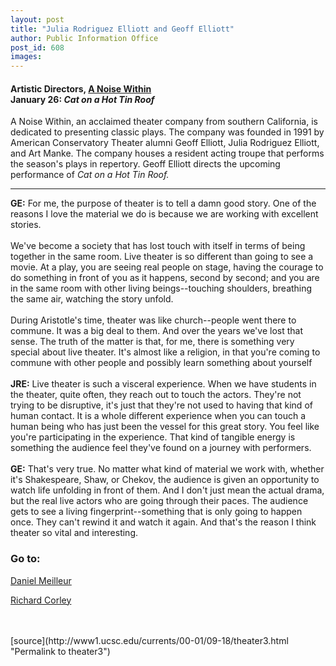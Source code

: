 ```yaml
---
layout: post
title: "Julia Rodriguez Elliott and Geoff Elliott"
author: Public Information Office
post_id: 608
images:
---
```


<h4>
  Artistic Directors, <a href="http://www.anoisewithin.org/">A Noise Within</a><br>
  January 26: <i>Cat on a Hot Tin Roof</i>
</h4>
<p>
  A Noise Within, an acclaimed theater company from southern California, is dedicated to presenting classic plays. The company was founded in 1991 by American Conservatory Theater alumni Geoff Elliott, Julia Rodriguez Elliott, and Art Manke. The company houses a resident acting troupe that performs the season's plays in repertory. Geoff Elliott directs the upcoming performance of <i>Cat on a Hot Tin Roof.</i>
</p>
<hr>
<p>
  <b>GE:</b> For me, the purpose of theater is to tell a damn good story. One of the reasons I love the material we do is because we are working with excellent stories.<br>
  <br>
  We've become a society that has lost touch with itself in terms of being together in the same room. Live theater is so different than going to see a movie. At a play, you are seeing real people on stage, having the courage to do something in front of you as it happens, second by second; and you are in the same room with other living beings--touching shoulders, breathing the same air, watching the story unfold.<br>
  <br>
  During Aristotle's time, theater was like church--people went there to commune. It was a big deal to them. And over the years we've lost that sense. The truth of the matter is that, for me, there is something very special about live theater. It's almost like a religion, in that you're coming to commune with other people and possibly learn something about yourself<br>
  <br>
  <b>JRE:</b> Live theater is such a visceral experience. When we have students in the theater, quite often, they reach out to touch the actors. They're not trying to be disruptive, it's just that they're not used to having that kind of human contact. It is a whole different experience when you can touch a human being who has just been the vessel for this great story. You feel like you're participating in the experience. That kind of tangible energy is something the audience feel they've found on a journey with performers.<br>
  <br>
  <b>GE:</b> That's very true. No matter what kind of material we work with, whether it's Shakespeare, Shaw, or Chekov, the audience is given an opportunity to watch life unfolding in front of them. And I don't just mean the actual drama, but the real live actors who are going through their paces. The audience gets to see a living fingerprint--something that is only going to happen once. They can't rewind it and watch it again. And that's the reason I think theater so vital and interesting.
</p>
<h3>
  Go to:
</h3>
<p>
  <a href="theater4.html">Daniel Meilleur</a>
</p>
<p>
  <a href="theater5.html">Richard Corley</a><br>
  <br>
  <br>

</p>
[source](http://www1.ucsc.edu/currents/00-01/09-18/theater3.html "Permalink to theater3")
